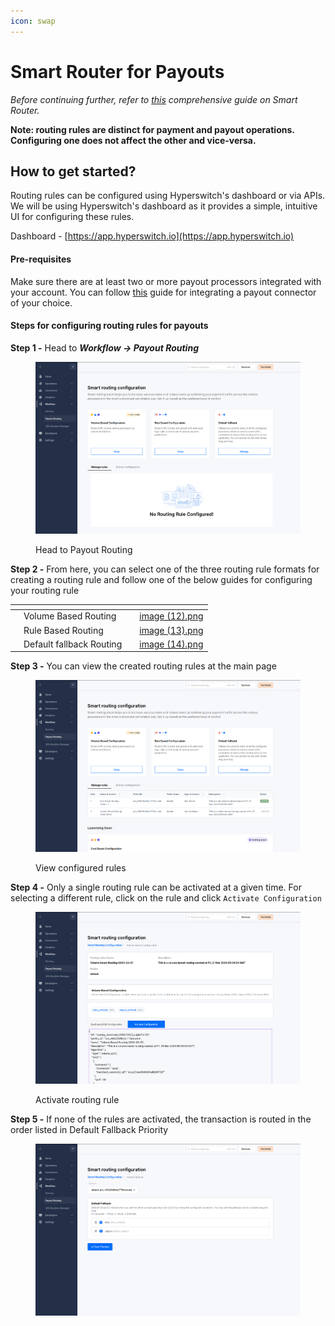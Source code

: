 ```yaml
---
icon: swap
---
```


# Smart Router for Payouts

_Before continuing further, refer to_ [_this_](https://docs.hyperswitch.io/features/merchant-controls/smart-router) _comprehensive guide on Smart Router._

**Note: routing rules are distinct for payment and payout operations. Configuring one does not affect the other and vice-versa.**

## How to get started?

Routing rules can be configured using Hyperswitch's dashboard or via APIs. We will be using Hyperswitch's dashboard as it provides a simple, intuitive UI for configuring these rules.

Dashboard - [https://app.hyperswitch.io](https://app.hyperswitch.io)

#### Pre-requisites

Make sure there are at least two or more payout processors integrated with your account. You can follow [this](https://docs.hyperswitch.io/features/payment-flows-and-management/payouts/get-started-with-payouts#how-to-get-started) guide for integrating a payout connector of your choice.

#### Steps for configuring routing rules for payouts

**Step 1 -** Head to _**Workflow -> Payout Routing**_

<figure><img src="../../../.gitbook/assets/image (10).png" alt=""><figcaption><p>Head to Payout Routing</p></figcaption></figure>

**Step 2 -** From here, you can select one of the three routing rule formats for creating a routing rule and follow one of the below guides for configuring your routing rule

<table data-view="cards"><thead><tr><th></th><th></th><th></th><th data-hidden data-card-cover data-type="files"></th></tr></thead><tbody><tr><td></td><td>Volume Based Routing</td><td></td><td><a href="../../../.gitbook/assets/image (12).png">image (12).png</a></td></tr><tr><td></td><td>Rule Based Routing</td><td></td><td><a href="../../../.gitbook/assets/image (13).png">image (13).png</a></td></tr><tr><td></td><td>Default fallback Routing</td><td></td><td><a href="../../../.gitbook/assets/image (14).png">image (14).png</a></td></tr></tbody></table>

**Step 3 -** You can view the created routing rules at the main page

<figure><img src="../../../.gitbook/assets/image (15).png" alt=""><figcaption><p>View configured rules</p></figcaption></figure>

**Step 4 -** Only a single routing rule can be activated at a given time. For selecting a different rule, click on the rule and click `Activate Configuration`

<figure><img src="../../../.gitbook/assets/image (16).png" alt=""><figcaption><p>Activate routing rule</p></figcaption></figure>

**Step 5 -** If none of the rules are activated, the transaction is routed in the order listed in Default Fallback Priority

<figure><img src="../../../.gitbook/assets/image (17).png" alt=""><figcaption></figcaption></figure>
